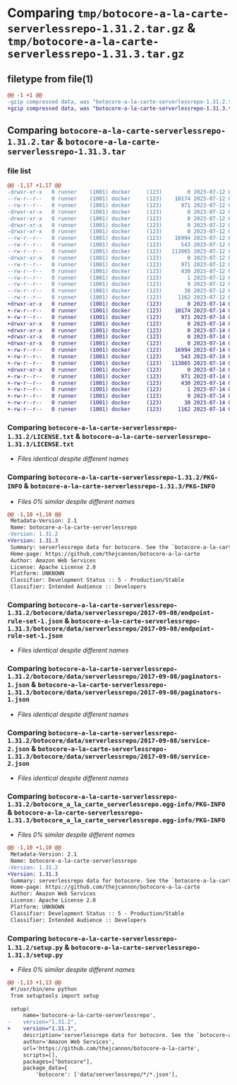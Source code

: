 # Comparing `tmp/botocore-a-la-carte-serverlessrepo-1.31.2.tar.gz` & `tmp/botocore-a-la-carte-serverlessrepo-1.31.3.tar.gz`

## filetype from file(1)

```diff
@@ -1 +1 @@
-gzip compressed data, was "botocore-a-la-carte-serverlessrepo-1.31.2.tar", last modified: Wed Jul 12 01:45:02 2023, max compression
+gzip compressed data, was "botocore-a-la-carte-serverlessrepo-1.31.3.tar", last modified: Fri Jul 14 01:46:45 2023, max compression
```

## Comparing `botocore-a-la-carte-serverlessrepo-1.31.2.tar` & `botocore-a-la-carte-serverlessrepo-1.31.3.tar`

### file list

```diff
@@ -1,17 +1,17 @@
-drwxr-xr-x   0 runner    (1001) docker     (123)        0 2023-07-12 01:45:02.719525 botocore-a-la-carte-serverlessrepo-1.31.2/
--rw-r--r--   0 runner    (1001) docker     (123)    10174 2023-07-12 01:45:02.000000 botocore-a-la-carte-serverlessrepo-1.31.2/LICENSE.txt
--rw-r--r--   0 runner    (1001) docker     (123)      971 2023-07-12 01:45:02.719525 botocore-a-la-carte-serverlessrepo-1.31.2/PKG-INFO
-drwxr-xr-x   0 runner    (1001) docker     (123)        0 2023-07-12 01:45:02.719525 botocore-a-la-carte-serverlessrepo-1.31.2/botocore/
-drwxr-xr-x   0 runner    (1001) docker     (123)        0 2023-07-12 01:45:02.719525 botocore-a-la-carte-serverlessrepo-1.31.2/botocore/data/
-drwxr-xr-x   0 runner    (1001) docker     (123)        0 2023-07-12 01:45:02.719525 botocore-a-la-carte-serverlessrepo-1.31.2/botocore/data/serverlessrepo/
-drwxr-xr-x   0 runner    (1001) docker     (123)        0 2023-07-12 01:45:02.719525 botocore-a-la-carte-serverlessrepo-1.31.2/botocore/data/serverlessrepo/2017-09-08/
--rw-r--r--   0 runner    (1001) docker     (123)    16994 2023-07-12 01:44:12.000000 botocore-a-la-carte-serverlessrepo-1.31.2/botocore/data/serverlessrepo/2017-09-08/endpoint-rule-set-1.json
--rw-r--r--   0 runner    (1001) docker     (123)      543 2023-07-12 01:44:12.000000 botocore-a-la-carte-serverlessrepo-1.31.2/botocore/data/serverlessrepo/2017-09-08/paginators-1.json
--rw-r--r--   0 runner    (1001) docker     (123)   113865 2023-07-12 01:44:12.000000 botocore-a-la-carte-serverlessrepo-1.31.2/botocore/data/serverlessrepo/2017-09-08/service-2.json
-drwxr-xr-x   0 runner    (1001) docker     (123)        0 2023-07-12 01:45:02.719525 botocore-a-la-carte-serverlessrepo-1.31.2/botocore_a_la_carte_serverlessrepo.egg-info/
--rw-r--r--   0 runner    (1001) docker     (123)      971 2023-07-12 01:45:02.000000 botocore-a-la-carte-serverlessrepo-1.31.2/botocore_a_la_carte_serverlessrepo.egg-info/PKG-INFO
--rw-r--r--   0 runner    (1001) docker     (123)      430 2023-07-12 01:45:02.000000 botocore-a-la-carte-serverlessrepo-1.31.2/botocore_a_la_carte_serverlessrepo.egg-info/SOURCES.txt
--rw-r--r--   0 runner    (1001) docker     (123)        1 2023-07-12 01:45:02.000000 botocore-a-la-carte-serverlessrepo-1.31.2/botocore_a_la_carte_serverlessrepo.egg-info/dependency_links.txt
--rw-r--r--   0 runner    (1001) docker     (123)        9 2023-07-12 01:45:02.000000 botocore-a-la-carte-serverlessrepo-1.31.2/botocore_a_la_carte_serverlessrepo.egg-info/top_level.txt
--rw-r--r--   0 runner    (1001) docker     (123)       38 2023-07-12 01:45:02.719525 botocore-a-la-carte-serverlessrepo-1.31.2/setup.cfg
--rw-r--r--   0 runner    (1001) docker     (123)     1162 2023-07-12 01:45:02.000000 botocore-a-la-carte-serverlessrepo-1.31.2/setup.py
+drwxr-xr-x   0 runner    (1001) docker     (123)        0 2023-07-14 01:46:45.043024 botocore-a-la-carte-serverlessrepo-1.31.3/
+-rw-r--r--   0 runner    (1001) docker     (123)    10174 2023-07-14 01:46:44.000000 botocore-a-la-carte-serverlessrepo-1.31.3/LICENSE.txt
+-rw-r--r--   0 runner    (1001) docker     (123)      971 2023-07-14 01:46:45.039023 botocore-a-la-carte-serverlessrepo-1.31.3/PKG-INFO
+drwxr-xr-x   0 runner    (1001) docker     (123)        0 2023-07-14 01:46:45.039023 botocore-a-la-carte-serverlessrepo-1.31.3/botocore/
+drwxr-xr-x   0 runner    (1001) docker     (123)        0 2023-07-14 01:46:45.039023 botocore-a-la-carte-serverlessrepo-1.31.3/botocore/data/
+drwxr-xr-x   0 runner    (1001) docker     (123)        0 2023-07-14 01:46:45.039023 botocore-a-la-carte-serverlessrepo-1.31.3/botocore/data/serverlessrepo/
+drwxr-xr-x   0 runner    (1001) docker     (123)        0 2023-07-14 01:46:45.039023 botocore-a-la-carte-serverlessrepo-1.31.3/botocore/data/serverlessrepo/2017-09-08/
+-rw-r--r--   0 runner    (1001) docker     (123)    16994 2023-07-14 01:45:45.000000 botocore-a-la-carte-serverlessrepo-1.31.3/botocore/data/serverlessrepo/2017-09-08/endpoint-rule-set-1.json
+-rw-r--r--   0 runner    (1001) docker     (123)      543 2023-07-14 01:45:45.000000 botocore-a-la-carte-serverlessrepo-1.31.3/botocore/data/serverlessrepo/2017-09-08/paginators-1.json
+-rw-r--r--   0 runner    (1001) docker     (123)   113865 2023-07-14 01:45:45.000000 botocore-a-la-carte-serverlessrepo-1.31.3/botocore/data/serverlessrepo/2017-09-08/service-2.json
+drwxr-xr-x   0 runner    (1001) docker     (123)        0 2023-07-14 01:46:45.039023 botocore-a-la-carte-serverlessrepo-1.31.3/botocore_a_la_carte_serverlessrepo.egg-info/
+-rw-r--r--   0 runner    (1001) docker     (123)      971 2023-07-14 01:46:45.000000 botocore-a-la-carte-serverlessrepo-1.31.3/botocore_a_la_carte_serverlessrepo.egg-info/PKG-INFO
+-rw-r--r--   0 runner    (1001) docker     (123)      430 2023-07-14 01:46:45.000000 botocore-a-la-carte-serverlessrepo-1.31.3/botocore_a_la_carte_serverlessrepo.egg-info/SOURCES.txt
+-rw-r--r--   0 runner    (1001) docker     (123)        1 2023-07-14 01:46:45.000000 botocore-a-la-carte-serverlessrepo-1.31.3/botocore_a_la_carte_serverlessrepo.egg-info/dependency_links.txt
+-rw-r--r--   0 runner    (1001) docker     (123)        9 2023-07-14 01:46:45.000000 botocore-a-la-carte-serverlessrepo-1.31.3/botocore_a_la_carte_serverlessrepo.egg-info/top_level.txt
+-rw-r--r--   0 runner    (1001) docker     (123)       38 2023-07-14 01:46:45.043024 botocore-a-la-carte-serverlessrepo-1.31.3/setup.cfg
+-rw-r--r--   0 runner    (1001) docker     (123)     1162 2023-07-14 01:46:44.000000 botocore-a-la-carte-serverlessrepo-1.31.3/setup.py
```

### Comparing `botocore-a-la-carte-serverlessrepo-1.31.2/LICENSE.txt` & `botocore-a-la-carte-serverlessrepo-1.31.3/LICENSE.txt`

 * *Files identical despite different names*

### Comparing `botocore-a-la-carte-serverlessrepo-1.31.2/PKG-INFO` & `botocore-a-la-carte-serverlessrepo-1.31.3/PKG-INFO`

 * *Files 0% similar despite different names*

```diff
@@ -1,10 +1,10 @@
 Metadata-Version: 2.1
 Name: botocore-a-la-carte-serverlessrepo
-Version: 1.31.2
+Version: 1.31.3
 Summary: serverlessrepo data for botocore. See the `botocore-a-la-carte` package for more info.
 Home-page: https://github.com/thejcannon/botocore-a-la-carte
 Author: Amazon Web Services
 License: Apache License 2.0
 Platform: UNKNOWN
 Classifier: Development Status :: 5 - Production/Stable
 Classifier: Intended Audience :: Developers
```

### Comparing `botocore-a-la-carte-serverlessrepo-1.31.2/botocore/data/serverlessrepo/2017-09-08/endpoint-rule-set-1.json` & `botocore-a-la-carte-serverlessrepo-1.31.3/botocore/data/serverlessrepo/2017-09-08/endpoint-rule-set-1.json`

 * *Files identical despite different names*

### Comparing `botocore-a-la-carte-serverlessrepo-1.31.2/botocore/data/serverlessrepo/2017-09-08/paginators-1.json` & `botocore-a-la-carte-serverlessrepo-1.31.3/botocore/data/serverlessrepo/2017-09-08/paginators-1.json`

 * *Files identical despite different names*

### Comparing `botocore-a-la-carte-serverlessrepo-1.31.2/botocore/data/serverlessrepo/2017-09-08/service-2.json` & `botocore-a-la-carte-serverlessrepo-1.31.3/botocore/data/serverlessrepo/2017-09-08/service-2.json`

 * *Files identical despite different names*

### Comparing `botocore-a-la-carte-serverlessrepo-1.31.2/botocore_a_la_carte_serverlessrepo.egg-info/PKG-INFO` & `botocore-a-la-carte-serverlessrepo-1.31.3/botocore_a_la_carte_serverlessrepo.egg-info/PKG-INFO`

 * *Files 0% similar despite different names*

```diff
@@ -1,10 +1,10 @@
 Metadata-Version: 2.1
 Name: botocore-a-la-carte-serverlessrepo
-Version: 1.31.2
+Version: 1.31.3
 Summary: serverlessrepo data for botocore. See the `botocore-a-la-carte` package for more info.
 Home-page: https://github.com/thejcannon/botocore-a-la-carte
 Author: Amazon Web Services
 License: Apache License 2.0
 Platform: UNKNOWN
 Classifier: Development Status :: 5 - Production/Stable
 Classifier: Intended Audience :: Developers
```

### Comparing `botocore-a-la-carte-serverlessrepo-1.31.2/setup.py` & `botocore-a-la-carte-serverlessrepo-1.31.3/setup.py`

 * *Files 0% similar despite different names*

```diff
@@ -1,13 +1,13 @@
 #!/usr/bin/env python
 from setuptools import setup
 
 setup(
     name='botocore-a-la-carte-serverlessrepo',
-    version="1.31.2",
+    version="1.31.3",
     description='serverlessrepo data for botocore. See the `botocore-a-la-carte` package for more info.',
     author='Amazon Web Services',
     url='https://github.com/thejcannon/botocore-a-la-carte',
     scripts=[],
     packages=["botocore"],
     package_data={
         'botocore': ['data/serverlessrepo/*/*.json'],
```

